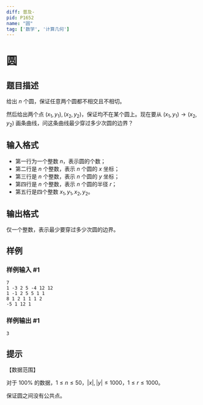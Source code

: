 ```yaml
---
diff: 普及-
pid: P1652
name: "圆"
tag: ['数学', '计算几何']
---
```

# 圆
## 题目描述

给出 $n$ 个圆，保证任意两个圆都不相交且不相切。  

然后给出两个点 $(x_1,y_1),(x_2,y_2)$，保证均不在某个圆上。现在要从 $(x_1,y_1) \to (x_2,y_2)$ 画条曲线，问这条曲线最少穿过多少次圆的边界？


## 输入格式

- 第一行为一个整数 $n$，表示圆的个数；
- 第二行是 $n$ 个整数，表示 $n$ 个圆的 $x$ 坐标；
- 第三行是 $n$ 个整数，表示 $n$ 个圆的 $y$ 坐标；
- 第四行是 $n$ 个整数，表示 $n$ 个圆的半径 $r$；
- 第五行是四个整数 $x_1,y_1,x_2,y_2$。

## 输出格式

仅一个整数，表示最少要穿过多少次圆的边界。

## 样例

### 样例输入 #1
```
7
1 -3 2 5 -4 12 12
1 -1 2 5 5 1 1
8 1 2 1 1 1 2
-5 1 12 1
```
### 样例输出 #1
```
3
```
## 提示

【数据范围】  

对于 $100\%$ 的数据，$1\le n \le 50$，$|x|,|y| \le 1000$，$1 \le r \le 1000$。

保证圆之间没有公共点。
